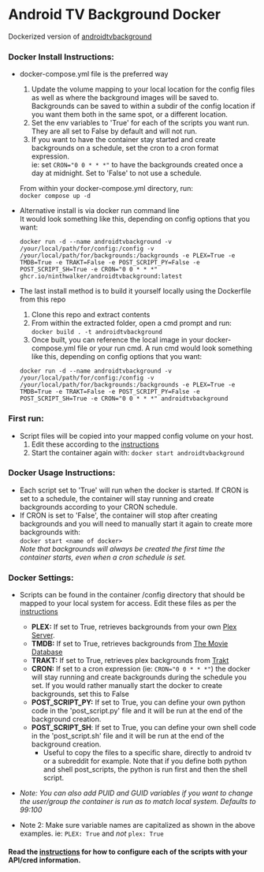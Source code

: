 # Android TV Background Docker
  
Dockerized version of [androidtvbackground](https://github.com/adelatour11/androidtvbackground)

### Docker Install Instructions:

- docker-compose.yml file is the preferred way
   1. Update the volume mapping to your local location for the config files as well as where the background images will be saved to.
      Backgrounds can be saved to within a subdir of the config location if you want them both in the same spot, or a different location.
   2. Set the env variables to 'True' for each of the scripts you want run. They are all set to False by default and will not run.
   3. If you want to have the container stay started and create backgrounds on a schedule, set the cron to a cron format expression.  
      ie: set `CRON="0 0 * * *"` to have the backgrounds created once a day at midnight. Set to 'False' to not use a schedule.

    From within your docker-compose.yml directory, run:  
    `docker compose up -d`

- Alternative install is via docker run command line  
   It would look something like this, depending on config options that you want:  
   ```
   docker run -d --name androidtvbackground -v /your/local/path/for/config:/config -v /your/local/path/for/backgrounds:/backgrounds -e PLEX=True -e TMDB=True -e TRAKT=False -e POST_SCRIPT_PY=False -e POST_SCRIPT_SH=True -e CRON="0 0 * * *" ghcr.io/ninthwalker/androidtvbackground:latest
   ```  

- The last install method is to build it yourself locally using the Dockerfile from this repo
   1. Clone this repo and extract contents
   2. From within the extracted folder, open a cmd prompt and run:  
   `docker build . -t androidtvbackground`
   3. Once built, you can reference the local image in your docker-compose.yml file or your run cmd. A run cmd would look something like this, depending on config options that you want:  
   ```
   docker run -d --name androidtvbackground -v /your/local/path/for/config:/config -v /your/local/path/for/backgrounds:/backgrounds -e PLEX=True -e TMDB=True -e TRAKT=False -e POST_SCRIPT_PY=False -e POST_SCRIPT_SH=True -e CRON="0 0 * * *" androidtvbackground
   ```  
  
### First run:

- Script files will be copied into your mapped config volume on your host.
  1. Edit these according to the [instructions](https://github.com/adelatour11/androidtvbackground/blob/main/README.md)
  1. Start the container again with:
  `docker start androidtvbackground`
  
### Docker Usage Instructions: 

- Each script set to 'True' will run when the docker is started. If CRON is set to a schedule, the container will stay running and create backgrounds according to your CRON schedule.  
- If CRON is set to 'False', the container will stop after creating backgrounds and you will need to manually start it again to create more backgrounds with:  
  `docker start <name of docker>`   
  *Note that backgrounds will always be created the first time the container starts, even when a cron schedule is set.*  
  
### Docker Settings:
    
- Scripts can be found in the container /config directory that should be mapped to your local system for access. Edit these files as per the [instructions](https://github.com/adelatour11/androidtvbackground/blob/main/README.md)
  - **PLEX:** If set to True, retrieves backgrounds from your own [Plex Server](plex.tv).
  - **TMDB:** If set to True, retrieves backgrounds from [The Movie Database](themoviedb.org)
  - **TRAKT:** If set to True, retrieves plex backgrounds from [Trakt](trakt.tv)
  - **CRON:** If set to a cron expression (ie: `CRON="0 0 * * *"`) the docker will stay running and create backgrounds during the schedule you set. If you would rather manually start the docker to create backgrounds, set this to False
  - **POST_SCRIPT_PY:** If set to True, you can define your own python code in the 'post_script.py' file and it will be run at the end of the background creation.
  - **POST_SCRIPT_SH**: If set to True, you can define your own shell code in the 'post_script.sh' file and it will be run at the end of the background creation.
    - Useful to copy the files to a specific share, directly to android tv or a subreddit for example. Note that if you define both python and shell post_scripts, the python is run first and then the shell script.
  
- *Note: You can also add PUID and GUID variables if you want to change the user/group the container is run as to match local system. Defaults to 99:100*
- Note 2: Make sure variable names are capitalized as shown in the above examples. ie: `PLEX: True` and *not* `plex: True`

#### Read the [instructions](https://github.com/adelatour11/androidtvbackground/blob/main/README.md) for how to configure each of the scripts with your API/cred information.